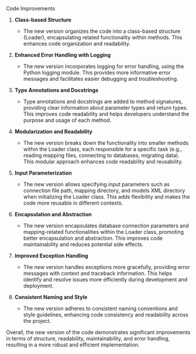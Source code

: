 Code Improvements
1. **Class-based Structure**
   - The new version organizes the code into a class-based structure (Loader), encapsulating related functionality within methods. This enhances code organization and readability.

2. **Enhanced Error Handling with Logging**
   - The new version incorporates logging for error handling, using the Python logging module. This provides more informative error messages and facilitates easier debugging and troubleshooting.

3. **Type Annotations and Docstrings**
   - Type annotations and docstrings are added to method signatures, providing clear information about parameter types and return types. This improves code readability and helps developers understand the purpose and usage of each method.

4. **Modularization and Readability**
   - The new version breaks down the functionality into smaller methods within the Loader class, each responsible for a specific task (e.g., reading mapping files, connecting to databases, migrating data). This modular approach enhances code readability and reusability.

5. **Input Parameterization**
   - The new version allows specifying input parameters such as connection file path, mapping directory, and models XML directory when initializing the Loader class. This adds flexibility and makes the code more reusable in different contexts.

6. **Encapsulation and Abstraction**
   - The new version encapsulates database connection parameters and mapping-related functionalities within the Loader class, promoting better encapsulation and abstraction. This improves code maintainability and reduces potential side effects.

7. **Improved Exception Handling**
   - The new version handles exceptions more gracefully, providing error messages with context and traceback information. This helps identify and resolve issues more efficiently during development and deployment.

8. **Consistent Naming and Style**
   - The new version adheres to consistent naming conventions and style guidelines, enhancing code consistency and readability across the project.

Overall, the new version of the code demonstrates significant improvements in terms of structure, readability, maintainability, and error handling, resulting in a more robust and efficient implementation.